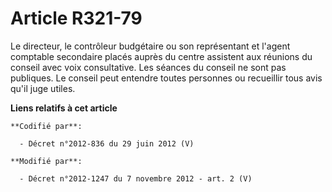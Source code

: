 # Article R321-79

Le directeur,      le contrôleur budgétaire  ou son représentant et l'agent comptable secondaire placés auprès du centre
assistent aux réunions du conseil avec voix consultative. Les séances du conseil ne sont pas publiques. Le conseil peut
entendre toutes personnes ou recueillir tous avis qu'il juge utiles.

**Liens relatifs à cet article**

	**Codifié par**:

	  - Décret n°2012-836 du 29 juin 2012 (V)

	**Modifié par**:

	  - Décret n°2012-1247 du 7 novembre 2012 - art. 2 (V)
